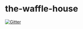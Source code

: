 # the-waffle-house

[![Gitter](https://badges.gitter.im/Luramoth/the-waflle-house.svg)](https://gitter.im/Luramoth/the-waflle-house?utm_source=badge&utm_medium=badge&utm_campaign=pr-badge&utm_content=badge)